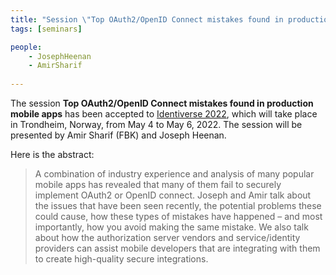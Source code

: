 ```yaml
---
title: "Session \"Top OAuth2/OpenID Connect mistakes found in production mobile apps\" at Identiverse 2022"
tags: [seminars]

people:
    - JosephHeenan
    - AmirSharif
     
---
```


The session **Top OAuth2/OpenID Connect mistakes found in production mobile apps** has been accepted to [Identiverse 2022](https://identiverse.com), which will take place in Trondheim, Norway, from May 4 to May 6, 2022. The session will be presented by Amir Sharif (FBK) and Joseph Heenan.

Here is the abstract:

<blockquote>
<p>A combination of industry experience and analysis of many popular mobile apps has revealed that many of them fail to securely implement OAuth2 or OpenID connect.
Joseph and Amir talk about the issues that have been seen recently, the potential problems these could cause, how these types of mistakes have happened – and most importantly, how you avoid making the same mistake. We also talk about how the authorization server vendors and service/identity providers can assist mobile developers that are integrating with them to create high-quality secure integrations.</p>
</blockquote>